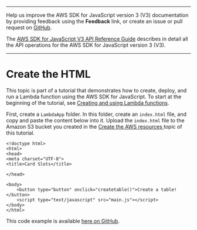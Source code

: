 --------

Help us improve the AWS SDK for JavaScript version 3 \(V3\) documentation by providing feedback using the **Feedback** link, or create an issue or pull request on [GitHub](https://github.com/awsdocs/aws-sdk-for-javascript-v3)\.

 The [AWS SDK for JavaScript V3 API Reference Guide](https://docs.aws.amazon.com/AWSJavaScriptSDK/v3/latest/index.html) describes in detail all the API operations for the AWS SDK for JavaScript version 3 \(V3\)\.

--------

# Create the HTML<a name="lambda-create-table-create-html"></a>

This topic is part of a tutorial that demonstrates how to create, deploy, and run a Lambda function using the AWS SDK for JavaScript\. To start at the beginning of the tutorial, see [Creating and using Lambda functions](lambda-create-table-example.md)\.

First, create a `LambdaApp` folder\. In this folder, create an `index.html` file, and copy and paste the content below into it\. Upload the `index.html` file to the Amazon S3 bucket you created in the [Create the AWS resources ](lambda-create-table-provision-resources.md) topic of this tutorial\.

```
<!doctype html>
<html>
<head>
<meta charset="UTF-8">
<title>Card Slots</title>

</head>

<body>
    <button type="button" onclick="createtable()">Create a table!</button>
	<script type="text/javascript" src="main.js"></script>
</body>
</html>
```

This code example is available [here on GitHub](https://github.com/awsdocs/aws-doc-sdk-examples/blob/master/javascriptv3/example_code/lambda/lambda_create_function/src/LambdaApp/index.ts)\.